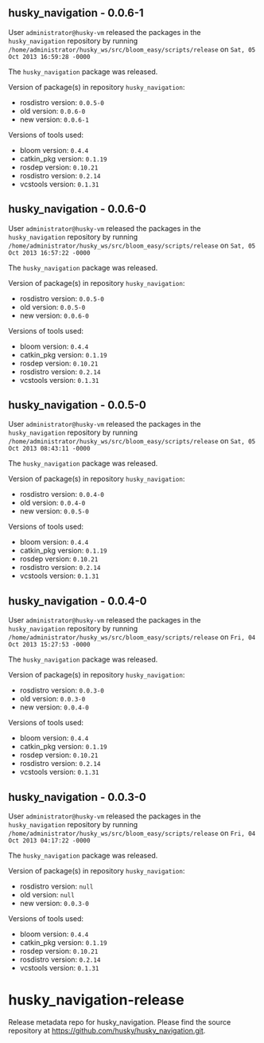 ## husky_navigation - 0.0.6-1

User `administrator@husky-vm` released the packages in the `husky_navigation` repository by running `/home/administrator/husky_ws/src/bloom_easy/scripts/release` on `Sat, 05 Oct 2013 16:59:28 -0000`

The `husky_navigation` package was released.

Version of package(s) in repository `husky_navigation`:
- rosdistro version: `0.0.5-0`
- old version: `0.0.6-0`
- new version: `0.0.6-1`

Versions of tools used:
- bloom version: `0.4.4`
- catkin_pkg version: `0.1.19`
- rosdep version: `0.10.21`
- rosdistro version: `0.2.14`
- vcstools version: `0.1.31`


## husky_navigation - 0.0.6-0

User `administrator@husky-vm` released the packages in the `husky_navigation` repository by running `/home/administrator/husky_ws/src/bloom_easy/scripts/release` on `Sat, 05 Oct 2013 16:57:22 -0000`

The `husky_navigation` package was released.

Version of package(s) in repository `husky_navigation`:
- rosdistro version: `0.0.5-0`
- old version: `0.0.5-0`
- new version: `0.0.6-0`

Versions of tools used:
- bloom version: `0.4.4`
- catkin_pkg version: `0.1.19`
- rosdep version: `0.10.21`
- rosdistro version: `0.2.14`
- vcstools version: `0.1.31`


## husky_navigation - 0.0.5-0

User `administrator@husky-vm` released the packages in the `husky_navigation` repository by running `/home/administrator/husky_ws/src/bloom_easy/scripts/release` on `Sat, 05 Oct 2013 08:43:11 -0000`

The `husky_navigation` package was released.

Version of package(s) in repository `husky_navigation`:
- rosdistro version: `0.0.4-0`
- old version: `0.0.4-0`
- new version: `0.0.5-0`

Versions of tools used:
- bloom version: `0.4.4`
- catkin_pkg version: `0.1.19`
- rosdep version: `0.10.21`
- rosdistro version: `0.2.14`
- vcstools version: `0.1.31`


## husky_navigation - 0.0.4-0

User `administrator@husky-vm` released the packages in the `husky_navigation` repository by running `/home/administrator/husky_ws/src/bloom_easy/scripts/release` on `Fri, 04 Oct 2013 15:27:53 -0000`

The `husky_navigation` package was released.

Version of package(s) in repository `husky_navigation`:
- rosdistro version: `0.0.3-0`
- old version: `0.0.3-0`
- new version: `0.0.4-0`

Versions of tools used:
- bloom version: `0.4.4`
- catkin_pkg version: `0.1.19`
- rosdep version: `0.10.21`
- rosdistro version: `0.2.14`
- vcstools version: `0.1.31`


## husky_navigation - 0.0.3-0

User `administrator@husky-vm` released the packages in the `husky_navigation` repository by running `/home/administrator/husky_ws/src/bloom_easy/scripts/release` on `Fri, 04 Oct 2013 04:17:22 -0000`

The `husky_navigation` package was released.

Version of package(s) in repository `husky_navigation`:
- rosdistro version: `null`
- old version: `null`
- new version: `0.0.3-0`

Versions of tools used:
- bloom version: `0.4.4`
- catkin_pkg version: `0.1.19`
- rosdep version: `0.10.21`
- rosdistro version: `0.2.14`
- vcstools version: `0.1.31`


husky_navigation-release
========================

Release metadata repo for husky_navigation. Please find the source repository at https://github.com/husky/husky_navigation.git.
